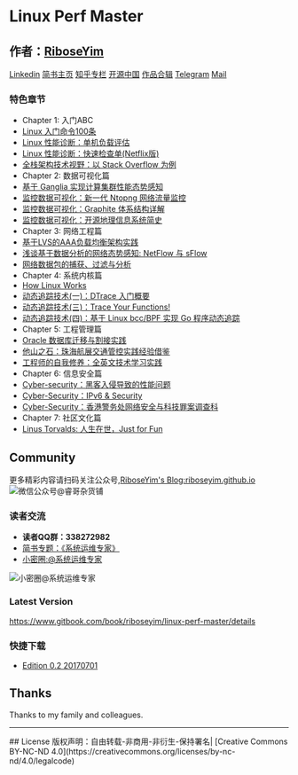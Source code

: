 # Linux Perf Master

## 作者：[RiboseYim](https://riboseyim.github.io/2016/05/31/AboutMe/)

[Linkedin](https://www.linkedin.com/in/riboseyim/)
[简书主页](http://www.jianshu.com/u/8cc1dba4bc96)
[知乎专栏](https://www.zhihu.com/people/riboseyim)
[开源中国](https://my.oschina.net/zijingshanke/blog)
[作品合辑](chapter/about/Catalog.md)
[Telegram](https://t.me/riboseyim)
[Mail](mailto:riboseyim@gmail.com)

### 特色章节
* Chapter 1: 入门ABC
* [Linux 入门命令100条](chapter/abc/Linux-Commands.md)
* [Linux 性能诊断：单机负载评估](chapter/abc/Linux-Perf-Load.md)
* [Linux 性能诊断：快速检查单(Netflix版)](chapter/abc/Linux-Perf-Netflix.md)
* [全栈架构技术视野：以 Stack Overflow 为例](chapter/abc/OpenSource-StackOverflow.md)
* Chapter 2: 数据可视化篇
* [基于 Ganglia 实现计算集群性能态势感知](chapter/tools/OpenSource-Ganglia.md)
* [监控数据可视化：新一代 Ntopng 网络流量监控](chapter/tools/Network-Ntopng.md)
* [监控数据可视化：Graphite 体系结构详解](chapter/tools/Visualization-Graphite.md)
* [监控数据可视化：开源地理信息系统简史](chapter/tools/Visualization-GIS.md)
* Chapter 3: 网络工程篇
* [基于LVS的AAA负载均衡架构实践](chapter/thinking/AAA.md)
* [浅谈基于数据分析的网络态势感知: NetFlow 与 sFlow](chapter/network/Network-sFlow.md)
* [网络数据包的捕获、过滤与分析](chapter/network/Network-Pcap.md)
* Chapter 4: 系统内核篇
* [How Linux Works](chapter/kernel/Linux-Works.md)
* [动态追踪技术(一)：DTrace 入门概要](chapter/dtrace/DTrace.md)
* [动态追踪技术(三)：Trace Your Functions!](chapter/dtrace/DTrace_FTrace.md)
* [动态追踪技术(四)：基于 Linux bcc/BPF 实现 Go 程序动态追踪](chapter/dtrace/DTrace_bcc.md)
* Chapter 5: 工程管理篇
* [Oracle 数据库迁移与割接实践](chapter/thinking/Technology-Oracle.md)
* [他山之石：珠海航展交通管控实践经验借鉴](chapter/thinking/Network-Traffic.md)
* [工程师的自我修养：全英文技术学习实践](chapter/thinking/Technology-English.md)
* Chapter 6: 信息安全篇
* [Cyber-security：黑客入侵导致的性能问题](chapter/security/CyberSecurity-SSH.md)
* [Cyber-Security：IPv6 & Security](chapter/security/Protocol-IPv6.md)
* [Cyber-Security：香港警务处网络安全与科技罪案调查科](chapter/security/CyberSecurity-CSTCB.md)
* Chapter 7: 社区文化篇
* [Linus Torvalds: 人生在世，Just for Fun](chapter/culture/Linus_JustForFun.md)

## Community
更多精彩内容请扫码关注公众号,[RiboseYim's Blog:riboseyim.github.io](https://riboseyim.github.io?product=ebook&id=linuxperfmaster)
![微信公众号@睿哥杂货铺](http://o8m8ngokc.bkt.clouddn.com/ID_RiboseYim_201706.png)

### 读者交流
- **读者QQ群：338272982**
- [简书专题：《系统运维专家》](http://www.jianshu.com/c/9a817d8a67ea)
- [小密圈:@系统运维专家](http://t.xiaomiquan.com/U7qn6Qv)

![小密圈@系统运维专家](http://o8m8ngokc.bkt.clouddn.com/riboseyim_id_quanzi_ops_small.png)

### Latest Version
https://www.gitbook.com/book/riboseyim/linux-perf-master/details

### 快捷下载

- [Edition 0.2 20170701](https://pan.baidu.com/s/1i4VsrbR)

## Thanks
Thanks to my family and colleagues.

<hr>
## License
版权声明：自由转载-非商用-非衍生-保持署名| [Creative Commons BY-NC-ND 4.0](https://creativecommons.org/licenses/by-nc-nd/4.0/legalcode)

